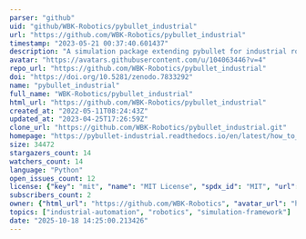 ```yaml
---
parser: "github"
uid: "github/WBK-Robotics/pybullet_industrial"
url: "https://github.com/WBK-Robotics/pybullet_industrial"
timestamp: "2023-05-21 00:37:40.601437"
description: "A simulation package extending pybullet for industrial robot applications"
avatar: "https://avatars.githubusercontent.com/u/104063446?v=4"
repo_url: "https://github.com/WBK-Robotics/pybullet_industrial"
doi: "https://doi.org/10.5281/zenodo.7833292"
name: "pybullet_industrial"
full_name: "WBK-Robotics/pybullet_industrial"
html_url: "https://github.com/WBK-Robotics/pybullet_industrial"
created_at: "2022-05-11T08:24:43Z"
updated_at: "2023-04-25T17:26:59Z"
clone_url: "https://github.com/WBK-Robotics/pybullet_industrial.git"
homepage: "https://pybullet-industrial.readthedocs.io/en/latest/how_to_use.html"
size: 34472
stargazers_count: 14
watchers_count: 14
language: "Python"
open_issues_count: 12
license: {"key": "mit", "name": "MIT License", "spdx_id": "MIT", "url": "https://api.github.com/licenses/mit", "node_id": "MDc6TGljZW5zZTEz"}
subscribers_count: 2
owner: {"html_url": "https://github.com/WBK-Robotics", "avatar_url": "https://avatars.githubusercontent.com/u/104063446?v=4", "login": "WBK-Robotics", "type": "Organization"}
topics: ["industrial-automation", "robotics", "simulation-framework"]
date: "2025-10-18 14:25:00.213426"
---
```

